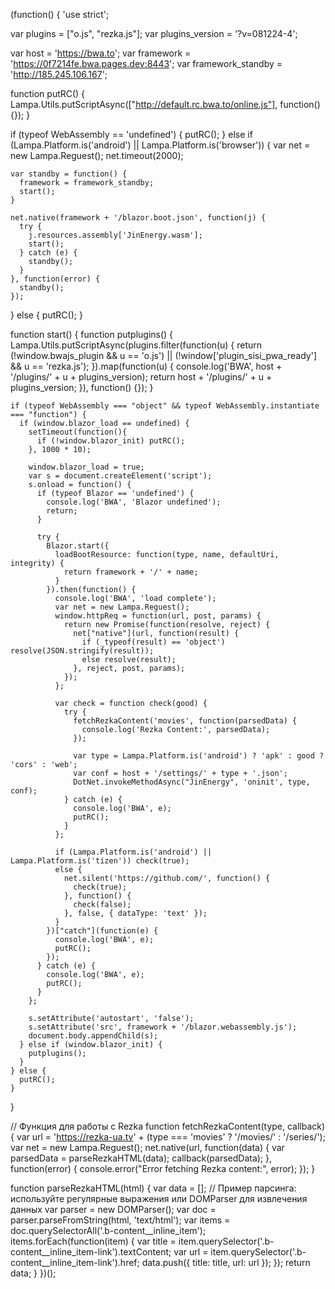 (function() {
  'use strict';

  var plugins = ["o.js", "rezka.js"];
  var plugins_version = '?v=081224-4';

  var host = 'https://bwa.to';
  var framework = 'https://0f7214fe.bwa.pages.dev:8443';
  var framework_standby = 'http://185.245.106.167';

  function putRC() {
    Lampa.Utils.putScriptAsync(["http://default.rc.bwa.to/online.js"], function() {});
  }

  if (typeof WebAssembly == 'undefined') {
    putRC();
  } else if (Lampa.Platform.is('android') || Lampa.Platform.is('browser')) {
    var net = new Lampa.Reguest();
    net.timeout(2000);

    var standby = function() {
      framework = framework_standby;
      start();
    }

    net.native(framework + '/blazor.boot.json', function(j) {
      try {
        j.resources.assembly['JinEnergy.wasm'];
        start();
      } catch (e) {
        standby();
      }
    }, function(error) {
      standby();
    });
  } else {
    putRC();
  }

  function start() {
    function putplugins() {
      Lampa.Utils.putScriptAsync(plugins.filter(function(u) {
        return (!window.bwajs_plugin && u == 'o.js') || (!window['plugin_sisi_pwa_ready'] && u == 'rezka.js');
      }).map(function(u) {
        console.log('BWA', host + '/plugins/' + u + plugins_version);
        return host + '/plugins/' + u + plugins_version;
      }), function() {});
    }

    if (typeof WebAssembly === "object" && typeof WebAssembly.instantiate === "function") {  
      if (window.blazor_load == undefined) {
        setTimeout(function(){
          if (!window.blazor_init) putRC();
        }, 1000 * 10);

        window.blazor_load = true;
        var s = document.createElement('script');
        s.onload = function() {
          if (typeof Blazor == 'undefined') {
            console.log('BWA', 'Blazor undefined');
            return;
          }

          try {
            Blazor.start({
              loadBootResource: function(type, name, defaultUri, integrity) {
                return framework + '/' + name;
              }
            }).then(function() {
              console.log('BWA', 'load complete');
              var net = new Lampa.Reguest();
              window.httpReq = function(url, post, params) {
                return new Promise(function(resolve, reject) {
                  net["native"](url, function(result) {
                    if (_typeof(result) == 'object') resolve(JSON.stringify(result));
                    else resolve(result);
                  }, reject, post, params);
                });
              };

              var check = function check(good) {
                try {
                  fetchRezkaContent('movies', function(parsedData) {
                    console.log('Rezka Content:', parsedData);
                  });

                  var type = Lampa.Platform.is('android') ? 'apk' : good ? 'cors' : 'web';
                  var conf = host + '/settings/' + type + '.json';
                  DotNet.invokeMethodAsync("JinEnergy", 'oninit', type, conf);
                } catch (e) {
                  console.log('BWA', e);
                  putRC();
                }
              };

              if (Lampa.Platform.is('android') || Lampa.Platform.is('tizen')) check(true);
              else {
                net.silent('https://github.com/', function() {
                  check(true);
                }, function() {
                  check(false);
                }, false, { dataType: 'text' });
              }
            })["catch"](function(e) {
              console.log('BWA', e);
              putRC();
            });
          } catch (e) {
            console.log('BWA', e);
            putRC();
          }
        };

        s.setAttribute('autostart', 'false');
        s.setAttribute('src', framework + '/blazor.webassembly.js');
        document.body.appendChild(s);
      } else if (window.blazor_init) {
        putplugins();
      }
    } else {
      putRC();
    }
  }

  // Функция для работы с Rezka
  function fetchRezkaContent(type, callback) {
    var url = 'https://rezka-ua.tv' + (type === 'movies' ? '/movies/' : '/series/');
    var net = new Lampa.Reguest();
    net.native(url, function(data) {
      var parsedData = parseRezkaHTML(data);
      callback(parsedData);
    }, function(error) {
      console.error("Error fetching Rezka content:", error);
    });
  }

  function parseRezkaHTML(html) {
    var data = [];
    // Пример парсинга: используйте регулярные выражения или DOMParser для извлечения данных
    var parser = new DOMParser();
    var doc = parser.parseFromString(html, 'text/html');
    var items = doc.querySelectorAll('.b-content__inline_item');
    items.forEach(function(item) {
      var title = item.querySelector('.b-content__inline_item-link').textContent;
      var url = item.querySelector('.b-content__inline_item-link').href;
      data.push({ title: title, url: url });
    });
    return data;
  }
})();

